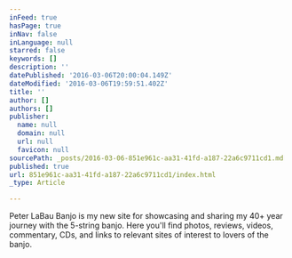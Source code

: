 ```yaml
---
inFeed: true
hasPage: true
inNav: false
inLanguage: null
starred: false
keywords: []
description: ''
datePublished: '2016-03-06T20:00:04.149Z'
dateModified: '2016-03-06T19:59:51.402Z'
title: ''
author: []
authors: []
publisher:
  name: null
  domain: null
  url: null
  favicon: null
sourcePath: _posts/2016-03-06-851e961c-aa31-41fd-a187-22a6c9711cd1.md
published: true
url: 851e961c-aa31-41fd-a187-22a6c9711cd1/index.html
_type: Article

---
```

Peter LaBau Banjo is my new site for showcasing and sharing my 40+ year journey with the 5-string banjo. Here you'll find photos, reviews, videos, commentary, CDs, and links to relevant sites of interest to lovers of the banjo.
